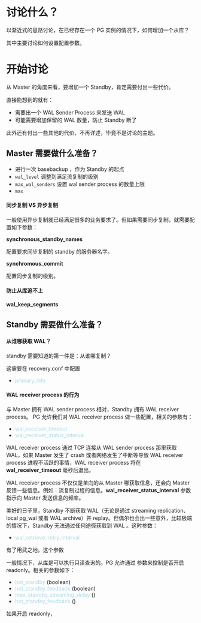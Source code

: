 # 讨论什么？

以渐近式的思路讨论，在已经存在一个 PG 实例的情况下，如何增加一个从库？

其中主要讨论如何设置配置参数。



# 开始讨论

从 Master 的角度来看，要增加一个 Standby，肯定需要付出一些代价。

直接能想到的就有：

* 需要出一个 WAL Sender Process 来发送 WAL
* 可能需要增加保留的 WAL 数量，防止 Standby 断了

此外还有付出一些其他的代价，不再详述，毕竟不是讨论的主题。



## Master 需要做什么准备？

* 进行一次 basebackup ，作为 Standby 的起点
* `wal_level` 调整到满足流复制的级别
* `max_wal_senders` 设置 wal sender process 的数量上限
* `max`



#### 同步复制 VS 异步复制

一般使用异步复制就已经满足很多的业务要求了。但如果需要同步复制，就需要配置如下参数：

**synchronous_standby_names**

配置要求同步复制的 standby 的服务器名字。



**synchromous_commit**

配置同步复制的级别。





#### 防止从库追不上

**wal_keep_segments**





## Standby 需要做什么准备？

#### 从谁哪获取 WAL？

standby 需要知道的第一件是：从谁哪复制？

这需要在 recovery.conf 中配置 

* <span style="color:lightblue">primary_info</span>



#### WAL receiver process 的行为

与 Master 拥有 WAL sender process 相对，Standby 拥有 WAL receiver process。 PG 允许我们对 WAL receiver process 做一些配置，相关的参数有：

* <span style="color:lightblue">wal_receiver_timeout</span>
* <span style="color:lightblue">wal_receiver_status_interval</span>

WAL receiver process 通过 TCP 连接从 WAL sender process 那里获取 WAL，如果 Master 发生了 crash 或者网络发生了中断等导致 WAL receiver process 进程不活跃的事情，WAL receiver process  将在 **wal_receiver_timeout** 毫秒后退出。  

WAL receiver process 不仅仅是单向的从 Master 哪获取信息，还会向 Master 反馈一些信息。例如：流复制过程的信息。**wal_receiver_status_interval** 参数指示向 Master 发送信息的频率。



美好的日子里，Standby 不断获取 WAL（无论是通过 streaming replication、local pg_wal 或者 WAL archive）并 replay。但偶尔也会出一些意外，比较极端的情况下，Standby 无法通过任何途径获取到 WAL 。这时参数：

* <span style="color:lightblue">wal_retrieve_retry_interval</span>

有了用武之地。这个参数



一般情况下，从库是可以执行只读查询的。PG 允许通过  参数来控制是否开启 readonly。相关的参数如下：

* <span style="color:lightblue">hot_standby</span> (boolean)
* <span style="color:lightblue">hot_standby_feedback</span> (boolean)
* <span style="color:lightblue">max_standby_streaming_delay</span> ()
* <span style="color:lightblue">hot_standby_feedback</span> ()

如果开启 readonly，






